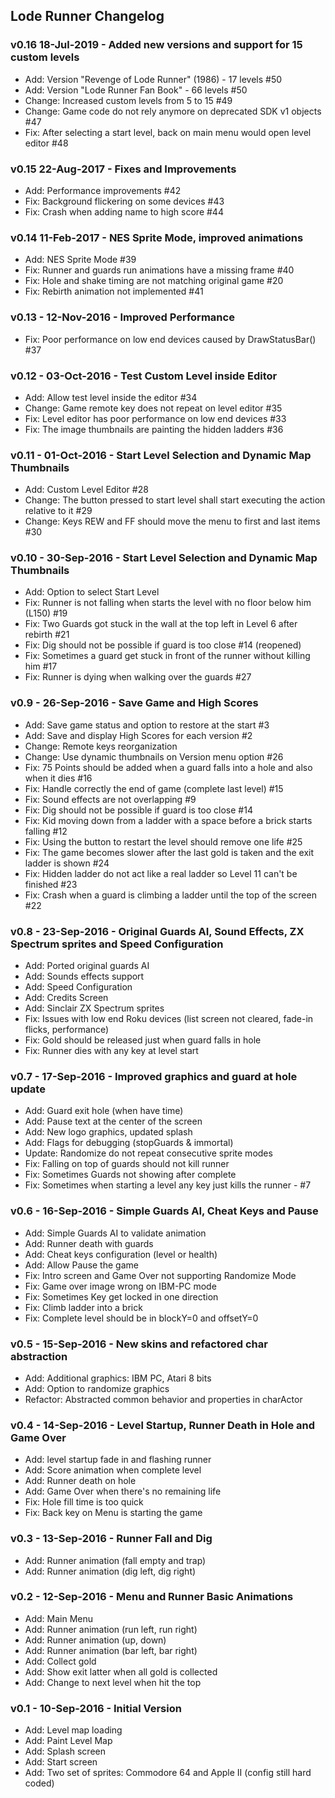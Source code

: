 ## Lode Runner Changelog

### v0.16 18-Jul-2019 - Added new versions and support for 15 custom levels

* Add: Version "Revenge of Lode Runner" (1986) - 17 levels #50
* Add: Version "Lode Runner Fan Book" - 66 levels #50
* Change: Increased custom levels from 5 to 15 #49
* Change: Game code do not rely anymore on deprecated SDK v1 objects #47
* Fix: After selecting a start level, back on main menu would open level editor #48

### v0.15 22-Aug-2017 - Fixes and Improvements

* Add: Performance improvements #42
* Fix: Background flickering on some devices #43
* Fix: Crash when adding name to high score #44

### v0.14 11-Feb-2017 - NES Sprite Mode, improved animations

* Add: NES Sprite Mode #39
* Fix: Runner and guards run animations have a missing frame #40
* Fix: Hole and shake timing are not matching original game #20
* Fix: Rebirth animation not implemented #41

### v0.13 - 12-Nov-2016 - Improved Performance

* Fix: Poor performance on low end devices caused by DrawStatusBar() #37

### v0.12 - 03-Oct-2016 - Test Custom Level inside Editor

* Add: Allow test level inside the editor #34
* Change: Game remote key does not repeat on level editor #35
* Fix: Level editor has poor performance on low end devices #33
* Fix: The image thumbnails are painting the hidden ladders #36

### v0.11 - 01-Oct-2016 - Start Level Selection and Dynamic Map Thumbnails

* Add: Custom Level Editor #28
* Change: The button pressed to start level shall start executing the action relative to it #29
* Change: Keys REW and FF should move the menu to first and last items #30

### v0.10 - 30-Sep-2016 - Start Level Selection and Dynamic Map Thumbnails

* Add: Option to select Start Level
* Fix: Runner is not falling when starts the level with no floor below him (L150) #19
* Fix: Two Guards got stuck in the wall at the top left in Level 6 after rebirth #21
* Fix: Dig should not be possible if guard is too close #14 (reopened)
* Fix: Sometimes a guard get stuck in front of the runner without killing him #17
* Fix: Runner is dying when walking over the guards #27

### v0.9 - 26-Sep-2016 - Save Game and High Scores

* Add: Save game status and option to restore at the start #3
* Add: Save and display High Scores for each version #2
* Change: Remote keys reorganization
* Change: Use dynamic thumbnails on Version menu option #26
* Fix: 75 Points should be added when a guard falls into a hole and also when it dies #16
* Fix: Handle correctly the end of game (complete last level) #15
* Fix: Sound effects are not overlapping #9
* Fix: Dig should not be possible if guard is too close #14
* Fix: Kid moving down from a ladder with a space before a brick starts falling #12
* Fix: Using the button to restart the level should remove one life #25
* Fix: The game becomes slower after the last gold is taken and the exit ladder is shown #24
* Fix: Hidden ladder do not act like a real ladder so Level 11 can't be finished #23
* Fix: Crash when a guard is climbing a ladder until the top of the screen #22

### v0.8 - 23-Sep-2016 - Original Guards AI, Sound Effects, ZX Spectrum sprites and Speed Configuration

* Add: Ported original guards AI
* Add: Sounds effects support
* Add: Speed Configuration
* Add: Credits Screen
* Add: Sinclair ZX Spectrum sprites
* Fix: Issues with low end Roku devices (list screen not cleared, fade-in flicks, performance)
* Fix: Gold should be released just when guard falls in hole
* Fix: Runner dies with any key at level start

### v0.7 - 17-Sep-2016 - Improved graphics and guard at hole update

* Add: Guard exit hole (when have time)
* Add: Pause text at the center of the screen
* Add: New logo graphics, updated splash
* Add: Flags for debugging (stopGuards & immortal)
* Update: Randomize do not repeat consecutive sprite modes
* Fix: Falling on top of guards should not kill runner
* Fix: Sometimes Guards not showing after complete
* Fix: Sometimes when starting a level any key just kills the runner - #7

### v0.6 - 16-Sep-2016 - Simple Guards AI, Cheat Keys and Pause

* Add: Simple Guards AI to validate animation
* Add: Runner death with guards
* Add: Cheat keys configuration (level or health)
* Add: Allow Pause the game
* Fix: Intro screen and Game Over not supporting Randomize Mode
* Fix: Game over image wrong on IBM-PC mode
* Fix: Sometimes Key get locked in one direction
* Fix: Climb ladder into a brick
* Fix: Complete level should be in blockY=0 and offsetY=0

### v0.5 - 15-Sep-2016 - New skins and refactored char abstraction

* Add: Additional graphics: IBM PC, Atari 8 bits
* Add: Option to randomize graphics
* Refactor: Abstracted common behavior and properties in charActor

### v0.4 - 14-Sep-2016 - Level Startup, Runner Death in Hole and Game Over

* Add: level startup fade in and flashing runner
* Add: Score animation when complete level
* Add: Runner death on hole
* Add: Game Over when there's no remaining life
* Fix: Hole fill time is too quick
* Fix: Back key on Menu is starting the game

### v0.3 - 13-Sep-2016 - Runner Fall and Dig

* Add: Runner animation (fall empty and trap)
* Add: Runner animation (dig left, dig right)

### v0.2 - 12-Sep-2016 - Menu and Runner Basic Animations

* Add: Main Menu
* Add: Runner animation (run left, run right)
* Add: Runner animation (up, down)
* Add: Runner animation (bar left, bar right)
* Add: Collect gold
* Add: Show exit latter when all gold is collected
* Add: Change to next level when hit the top

### v0.1 - 10-Sep-2016 - Initial Version

* Add: Level map loading
* Add: Paint Level Map
* Add: Splash screen
* Add: Start screen
* Add: Two set of sprites: Commodore 64 and Apple II (config still hard coded)
